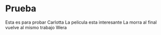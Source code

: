 # Prueba
Esta es para probar
Carlotta
La pelicula esta interesante
La morra al final vuelve al mismo trabajo
Wera

